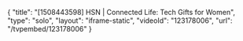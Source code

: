 {
    "title": "[1508443598] HSN | Connected Life: Tech Gifts for Women",
    "type": "solo",
    "layout": "iframe-static",
    "videoId": "123178006",
    "url": "\/tvpembed\/123178006"
}